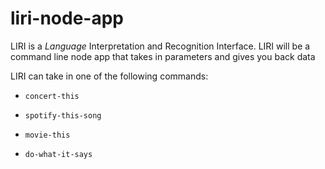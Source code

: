 # liri-node-app

LIRI is a _Language_ Interpretation and Recognition Interface. LIRI will be a command line node app that takes in parameters and gives you back data

LIRI can take in one of the following commands:

   * `concert-this`

   * `spotify-this-song`

   * `movie-this`

   * `do-what-it-says`
